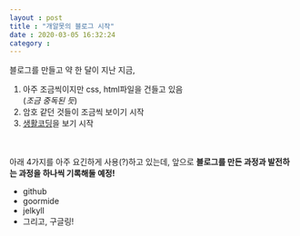 ```yaml
---
layout : post
title : "개알못의 블로그 시작"  
date : 2020-03-05 16:32:24
category : 
--- 
```

블로그를 만들고 약 한 달이 지난 지금,  

1) 아주 조금씩이지만 css, html파일을 건들고 있음  
  (*조금 중독된 듯*)   
2) 암호 같던 것들이 조금씩 보이기 시작  
3) [생활코딩](https://opentutorials.org/course/2039)을 보기 시작  

<br><br>
아래 4가지를 아주 요긴하게 사용(?)하고 있는데, 앞으로 **블로그를 만든 과정과 발전하는 과정을 하나씩 기록해둘 예정!**
+ github  
+ goormide  
+ jelkyll  
+ 그리고, 구글링!  

<br><br>

